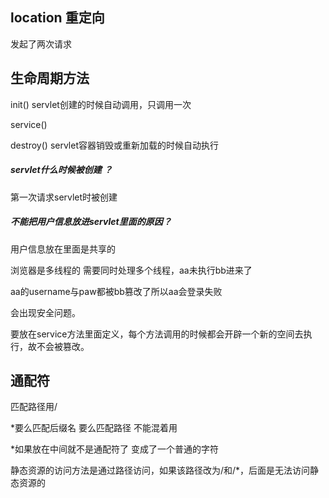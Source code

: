 ## location 重定向

发起了两次请求



## 生命周期方法

init()  servlet创建的时候自动调用，只调用一次

service()

destroy() servlet容器销毁或重新加载的时候自动执行



##### servlet什么时候被创建  ？

第一次请求servlet时被创建

##### 不能把用户信息放进servlet里面的原因？

用户信息放在里面是共享的

浏览器是多线程的 需要同时处理多个线程，aa未执行bb进来了

aa的username与paw都被bb篡改了所以aa会登录失败

会出现安全问题。

要放在service方法里面定义，每个方法调用的时候都会开辟一个新的空间去执行，故不会被篡改。

## 通配符

匹配路径用/

*要么匹配后缀名 要么匹配路径 不能混着用

*如果放在中间就不是通配符了 变成了一个普通的字符



静态资源的访问方法是通过路径访问，如果该路径改为/和/*，后面是无法访问静态资源的